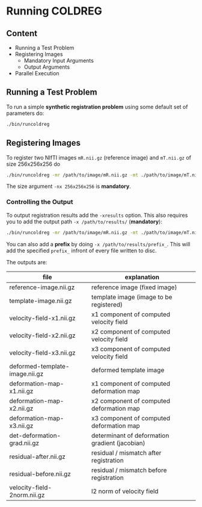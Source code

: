 # Running COLDREG




## Content

* Running a Test Problem
* Registering Images 
	* Mandatory Input Arguments 
	* Output Arguments
* Parallel Execution




## Running a Test Problem

To run a simple **synthetic registration problem** using some default set of parameters do:

```bash
./bin/runcoldreg
```



## Registering Images

To register two NIfTI images `mR.nii.gz` (reference image) and `mT.nii.gz` of size 256x256x256 do 

```bash
./bin/runcoldreg -mr /path/to/image/mR.nii.gz -mt ./path/to/image/mT.nii.gz -nx 256x256x256
```

The size argument `-nx 256x256x256` is **mandatory**.



### Controlling the Output

To output registration results add the `-xresults` option. This also requires you to add the output path `-x /path/to/results/` (**mandatory**):

```bash
./bin/runcoldreg -mr /path/to/image/mR.nii.gz -mt ./path/to/image/mT.nii.gz -nx 256x256x256 -xresults -x /path/to/results/
```

You can also add a **prefix** by doing `-x /path/to/results/prefix_`. This will add the specified `prefix_` infront of every file written to disc.

The outputs are:

file                            | explanation
--------------------------------|------------------------------------------------
reference-image.nii.gz          | reference image (fixed image)
template-image.nii.gz           | template image (image to be registered)
velocity-field-x1.nii.gz        | x1 component of computed velocity field
velocity-field-x2.nii.gz        | x2 component of computed velocity field
velocity-field-x3.nii.gz        | x3 component of computed velocity field
deformed-template-image.nii.gz  | deformed template image
deformation-map-x1.nii.gz       | x1 component of computed deformation map
deformation-map-x2.nii.gz       | x2 component of computed deformation map
deformation-map-x3.nii.gz       | x3 component of computed deformation map
det-deformation-grad.nii.gz     | determinant of deformation gradient (jacobian)
residual-after.nii.gz           | residual / mismatch after registration
residual-before.nii.gz          | residual / mismatch before registration
velocity-field-2norm.nii.gz     | l2 norm of velocity field

